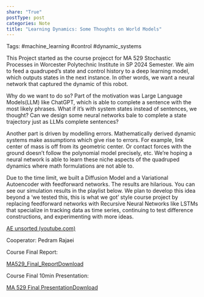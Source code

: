 ```yaml
---
share: "True"
postType: post
categories: Note
title: "Learning Dynamics: Some Thoughts on World Models"
---
```

Tags: #machine_learning #control #dynamic_systems

This Project started as the course projecct for MA 529 Stochastic Processes in Worcester Polytechnic Institute in SP 2024 Semester. We aim to feed a quadruped’s state and control history to a deep learning model, which outputs states in the next instance. In other words, we want a neural network that captured the dynamic of this robot.

Why do we want to do so? Part of the motivation was Large Language Models(LLM) like ChatGPT, which is able to complete a sentence with the most likely phrases. What if it’s with system states instead of sentences, we thought? Can we design some neural networks bale to complete a state trajectory just as LLMs complete sentences?

Another part is driven by modelling errors. Mathematically derived dynamic systems make assumptions which give rise to errors. For example, link center of mass is off from its geometric center. Or contact forces with the ground doesn’t follow the polynomial model precisely, etc. We’re hoping a neural network is able to learn these niche aspects of the quadruped dynamics where math formulations are not able to.

Due to the time limit, we built a Diffusion Model and a Variational Autoencoder with feedforward networks. The results are hilarious. You can see our simulation results in the playlist below. We plan to develop this idea beyond a ‘we tested this, this is what we got’ style course project by replacing feedforward networks with Recursive Neural Networks like LSTMs that specialize in tracking data as time series, continuing to test difference constructions, and experimenting with more ideas.

[AE unsorted (youtube.com)](https://www.youtube.com/watch?v=C5HenmXGH18&list=PLs3cT-s1EaOcz7azQ7wEMfVoVdm0u8nrH)

Cooperator: Pedram Rajaei

Course Final Report:

[MA529_Final_Report](https://zhuncollectedwork.com/wp-content/uploads/2024/08/ma529_final_report.pdf)[Download](https://zhuncollectedwork.com/wp-content/uploads/2024/08/ma529_final_report.pdf)

Course Final 10min Presentation:

[MA 529 Final Presentation](https://zhuncollectedwork.com/wp-content/uploads/2024/08/ma-529-final-presentation.pdf)[Download](https://zhuncollectedwork.com/wp-content/uploads/2024/08/ma-529-final-presentation.pdf)